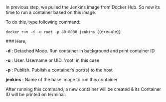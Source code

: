 In previous step, we pulled the Jenkins image from Docker Hub.
So now its time to run a container based on this image.

To do this, type following command:

`docker run -d -u root -p 80:8080 jenkins
`{{execute}}

### Here,

**-d** : Detached Mode. Run container in background and print container ID

**-u** : User. Username or UID. 'root' in this case

**-p** : Publish. Publish a container’s port(s) to the host

**jenkins** : Name of the base image to run this container



After running this command, a new container will be created & its Container ID will be printed on terminal.